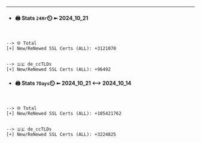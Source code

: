 

---
- #### 🖨️ **Stats** `24Hr`⏲️ ➼ 2024_10_21
```console


--> 🌐 Total
[+] New/ReNewed SSL Certs (ALL): +3121070


--> 🇩🇪 de_ccTLDs
[+] New/ReNewed SSL Certs (ALL): +96492

```

- #### 🖨️ **Stats** `7Days`⏲️ ➼ 2024_10_21 <--> 2024_10_14
```console


--> 🌐 Total
[+] New/ReNewed SSL Certs (ALL): +105421762


--> 🇩🇪 de_ccTLDs
[+] New/ReNewed SSL Certs (ALL): +3224825

```

